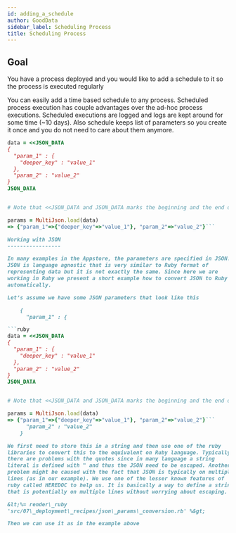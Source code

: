 ```yaml
---
id: adding_a_schedule
author: GoodData
sidebar_label: Scheduling Process
title: Scheduling Process
---
```


Goal
-------

You have a process deployed and you would like to add a schedule to it
so the process is executed regularly

You can easily add a time based schedule to any process. Scheduled
process execution has couple advantages over the ad-hoc process
executions. Scheduled executions are logged and logs are kept around for
some time (~10 days). Also schedule keeps list of parameters so you
create it once and you do not need to care about them anymore.


```ruby
data = <<JSON_DATA
{
  "param_1" : {
    "deeper_key" : "value_1"
  },
  "param_2" : "value_2"
}
JSON_DATA


# Note that <<JSON_DATA and JSON_DATA marks the beginning and the end of the string. Once we have the JSON string defined we can use JSON libraries to convert it. Here we are using MultiJson which is part fo the Ruby SDK.

params = MultiJson.load(data)
=> {"param_1"=>{"deeper_key"=>"value_1"}, "param_2"=>"value_2"}```

Working with JSON
-----------------

In many examples in the Appstore, the parameters are specified in JSON.
JSON is language agnostic that is very similar to Ruby format of
representing data but it is not exactly the same. Since here we are
working in Ruby we present a short example how to convert JSON to Ruby
automatically.

Let’s assume we have some JSON parameters that look like this

    {
      "param_1" : {

```ruby
data = <<JSON_DATA
{
  "param_1" : {
    "deeper_key" : "value_1"
  },
  "param_2" : "value_2"
}
JSON_DATA


# Note that <<JSON_DATA and JSON_DATA marks the beginning and the end of the string. Once we have the JSON string defined we can use JSON libraries to convert it. Here we are using MultiJson which is part fo the Ruby SDK.

params = MultiJson.load(data)
=> {"param_1"=>{"deeper_key"=>"value_1"}, "param_2"=>"value_2"}```
      "param_2" : "value_2"
    }

We first need to store this in a string and then use one of the ruby
libraries to convert this to the equivalent on Ruby language. Typically
there are problems with the quotes since in many language a string
literal is defined with " and thus the JSON need to be escaped. Another
problem might be caused with the fact that JSON is typically on multiple
lines (as in our example). We use one of the lesser known features of
ruby called HEREDOC to help us. It is basically a way to define a string
that is potentially on multiple lines without worrying about escaping.

&lt;%= render\_ruby
'src/07\_deployment\_recipes/json\_params\_conversion.rb' %&gt;

Then we can use it as in the example above
